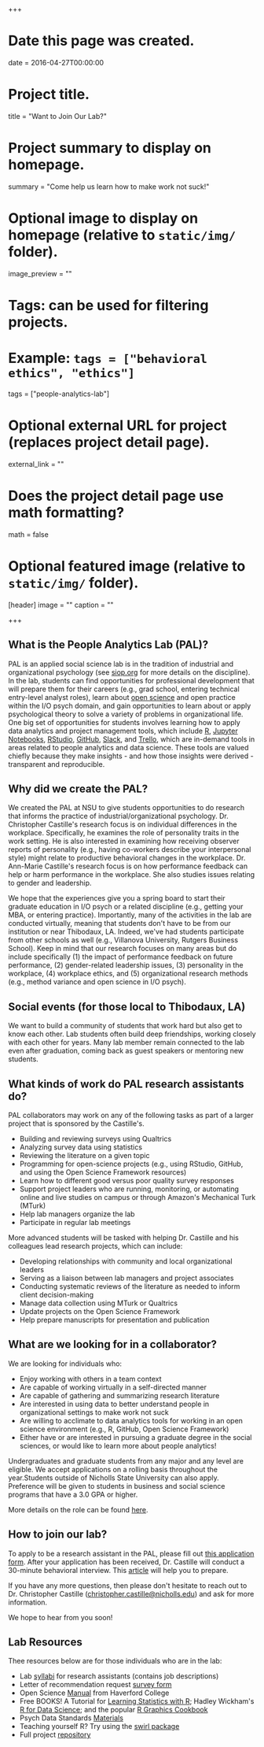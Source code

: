 +++
# Date this page was created.
date = 2016-04-27T00:00:00

# Project title.
title = "Want to Join Our Lab?"

# Project summary to display on homepage.
summary = "Come help us learn how to make work not suck!"

# Optional image to display on homepage (relative to `static/img/` folder).
image_preview = ""

# Tags: can be used for filtering projects.
# Example: `tags = ["behavioral ethics", "ethics"]`
tags = ["people-analytics-lab"]

# Optional external URL for project (replaces project detail page).
external_link = ""

# Does the project detail page use math formatting?
math = false

# Optional featured image (relative to `static/img/` folder).
[header]
image = ""
caption = ""

+++

## What is the People Analytics Lab (PAL)?

PAL is an applied social science lab is in the tradition of industrial and organizational psychology (see [siop.org](https://www.siop.org) for more details on the discipline). In the lab, students can find opportunities for professional development that will prepare them for their careers (e.g., grad school, entering technical entry-level analyst roles), learn about [open science](http://my.siop.org/Publications/TIP/562/ArtMID/18540/ArticleID/711/We-Want-Open-Science-in-I-O-Do-We) and open practice within the I/O psych domain, and gain opportunities to learn about or apply psychological theory to solve a variety of problems in organizational life. One big set of opportunities for students involves learning how to apply data analytics and project management tools, which include [R](https://www.r-project.org/), [Jupyter Notebooks](https://jupyter.org), [RStudio](https://www.rstudio.com/), [GitHub](https://github.com), [Slack](https://slack.com), and [Trello](https://trello.com), which are in-demand tools in areas related to people analytics and data science. These tools are valued chiefly because they make insights - and how those insights were derived - transparent and reproducible. 

## Why did we create the PAL?

We created the PAL at NSU to give students opportunities to do research that informs the practice of industrial/organizational psychology. Dr. Christopher Castille's research focus is on individual differences in the workplace. Specifically, he examines the role of personality traits in the work setting. He is also interested in examining how receiving observer reports of personality (e.g., having co-workers describe your interpersonal style) might relate to productive behavioral changes in the workplace. Dr. Ann-Marie Castille's research focus is on how performance feedback can help or harm performance in the workplace. She also studies issues relating to gender and leadership.

We hope that the experiences give you a spring board to start their graduate education in I/O psych or a related discipline (e.g., getting your MBA, or entering practice). Importantly, many of the activities in the lab are conducted virtually, meaning that students don't have to be from our institution or near Thibodaux, LA. Indeed, we've had students participate from other schools as well (e.g., Villanova University, Rutgers Business School). Keep in mind that our research focuses on many areas but do include specifically (1) the impact of performance feedback on future performance, (2) gender-related leadership issues, (3) personality in the workplace, (4) workplace ethics, and (5) organizational research methods (e.g., method variance and open science in I/O psych). 

## Social events (for those local to Thibodaux, LA)

We want to build a community of students that work hard but also get to know each other. Lab students often build deep friendships, working closely with each other for years. Many lab member remain connected to the lab even after graduation, coming back as guest speakers or mentoring new students.

## What kinds of work do PAL research assistants do?

PAL collaborators may work on any of the following tasks as part of a larger project that is sponsored by the Castille's. 

* Building and reviewing surveys using Qualtrics
* Analyzing survey data using statistics
* Reviewing the literature on a given topic
* Programming for open-science projects (e.g., using RStudio, GitHub, and using the Open Science Framework resources)
* Learn how to different good versus poor quality survey responses
* Support project leaders who are running, monitoring, or automating online and live studies on campus or through Amazon's Mechanical Turk (MTurk)
* Help lab managers organize the lab
* Participate in regular lab meetings

More advanced students will be tasked with helping Dr. Castille and his colleagues lead research projects, which can include:

* Developing relationships with community and local organizational leaders
* Serving as a liaison between lab managers and project associates
* Conducting systematic reviews of the literature as needed to inform client decision-making
* Manage data collection using MTurk or Qualtrics
* Update projects on the Open Science Framework
* Help prepare manuscripts for presentation and publication

## What are we looking for in a collaborator?

We are looking for individuals who:

* Enjoy working with others in a team context
* Are capable of working virtually in a self-directed manner
* Are capable of gathering and summarizing research literature 
* Are interested in using data to better understand people in organizational settings to make work not suck
* Are willing to acclimate to data analytics tools for working in an open science environment (e.g., R, GitHub, Open Science Framework) 
* Either have or are interested in pursuing a graduate degree in the social sciences, or would like to learn more about people analytics! 

Undergraduates and graduate students from any major and any level are eligible. We accept applications on a rolling basis throughout the year.Students outside of Nicholls State University can also apply. Preference will be given to students in business and social science programs that have a 3.0 GPA or higher. 

More details on the role can be found [here](https://docs.google.com/document/d/136ErjOM1SNroW-XGtb2x4k9FdZG8FQw5tsHgqR07pXU/edit?usp=sharing).

## How to join our lab?

To apply to be a research assistant in the PAL, please fill out [this application form](https://forms.gle/VADbPPBKPBcSc4BX8). After your application has been received, Dr. Castille will conduct a 30-minute behavioral interview. This [article](https://www.theladders.com/career-advice/acing-behavioral-interview) will help you to prepare. 

If you have any more questions, then please don't hesitate to reach out to Dr. Christopher Castille (christopher.castille@nicholls.edu) and ask for more information.

We hope to hear from you soon!

## Lab Resources 

Thee resources below are for those individuals who are in the lab:

* Lab [syllabi](https://docs.google.com/document/d/136ErjOM1SNroW-XGtb2x4k9FdZG8FQw5tsHgqR07pXU/edit?usp=sharing) for research assistants (contains job descriptions)
* Letter of recommendation request [survey form](https://forms.gle/LF6cB7iFaBiW5dTg7)
* Open Science [Manual](https://docs.google.com/document/d/1oMkTCEFtOq_DB0eoNiyk-B5QCgL6sVSF5pVvD1ONZDc/mobilebasic#h.pmed3q71ugip) from Haverford College
* Free BOOKS! A Tutorial for [Learning Statistics with R](http://www.fon.hum.uva.nl/paul/lot2015/Navarro2014.pdf); Hadley Wickham's [R for Data Science](https://r4ds.had.co.nz); and the popular [R Graphics Cookbook](https://r-graphics.org)
* Psych Data Standards [Materials](https://github.com/psych-ds/psych-DS) 
* Teaching yourself R? Try using the [swirl package](https://swirlstats.com)
* Full project [repository](https://docs.google.com/spreadsheets/d/1aRTwgxTZLl8zlnK7TqnVpCMcoVShFRGqfXzqEvhR-rg/edit?usp=sharing)

